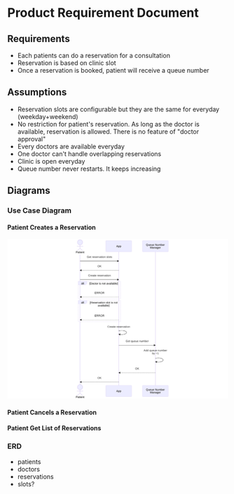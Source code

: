 # Product Requirement Document

## Requirements

- Each patients can do a reservation for a consultation
- Reservation is based on clinic slot
- Once a reservation is booked, patient will receive a queue number

## Assumptions

- Reservation slots are configurable but they are the same for everyday (weekday+weekend)
- No restriction for patient's reservation. As long as the doctor is available, reservation is allowed. There is no feature of "doctor approval"
- Every doctors are available everyday
- One doctor can't handle overlapping reservations
- Clinic is open everyday
- Queue number never restarts. It keeps increasing

## Diagrams

### Use Case Diagram

#### Patient Creates a Reservation

![create_reservation](./imgs/create_reservation.svg)

#### Patient Cancels a Reservation

#### Patient Get List of Reservations

### ERD

- patients
- doctors
- reservations
- slots?
